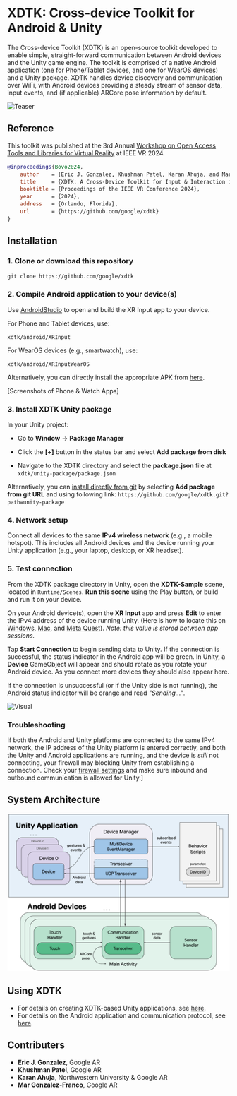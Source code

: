 # XDTK: Cross-device Toolkit for Android & Unity

The Cross-device Toolkit (XDTK) is an open-source toolkit developed to enable simple, straight-forward communication between Android devices and the Unity game engine. The toolkit is comprised of a native Android application (one for Phone/Tablet devices, and one for WearOS devices) and a Unity package. XDTK handles device discovery and communication over WiFi, with Android devices providing a steady stream of sensor data, input events, and (if applicable) ARCore pose information by default.

![Teaser](media/multidevice.gif)

## Reference

This toolkit was published at the 3rd Annual [Workshop on Open Access Tools and Libraries for Virtual Reality](https://openvrlab.github.io/) at IEEE VR 2024.

```bibtex
@inproceedings{Bovo2024,
    author    = {Eric J. Gonzalez, Khushman Patel, Karan Ahuja, and Mar Gonzalez-Franco},
    title     = {XDTK: A Cross-Device Toolkit for Input & Interaction in XR},
    booktitle = {Proceedings of the IEEE VR Conference 2024},
    year      = {2024},
    address   = {Orlando, Florida},
    url       = {https://github.com/google/xdtk}
}
```

## Installation

### 1. Clone or download this repository

``` shell
git clone https://github.com/google/xdtk
```

### 2. Compile Android application to your device(s)
Use [AndroidStudio](https://developer.android.com/studio) to open and build the XR Input app to your device. 

For Phone and Tablet devices, use:
``` 
xdtk/android/XRInput
```

For WearOS devices (e.g., smartwatch), use:
``` 
xdtk/android/XRInputWearOS
```

Alternatively, you can directly install the appropriate APK from [here]().

[Screenshots of Phone & Watch Apps]

### 3. Install XDTK Unity package

In your Unity project:

* Go to **Window** → **Package Manager**

* Click the **[+]** button in the status bar and select **Add package from disk**

* Navigate to the XDTK directory and select the **package.json** file at `xdtk/unity-package/package.json `

Alternatively, you can [install directly from git](https://docs.unity3d.com/Manual/upm-ui-giturl.html) by selecting **Add package from git URL** and using following link: `https://github.com/google/xdtk.git?path=unity-package`

### 4. Network setup
Connect all devices to the same **IPv4 wireless network** (e.g., a mobile hotspot). This includes all Android devices and the device running your Unity application (e.g., your laptop, desktop, or XR headset).

### 5. Test connection
From the XDTK package directory in Unity, open the **XDTK-Sample** scene, located in `Runtime/Scenes`. **Run this scene** using the Play button, or build and run it on your device.

On your Android device(s), open the **XR Input** app and press **Edit** to enter the IPv4 address of the device running Unity. (Here is how to locate this on [Windows](https://support.microsoft.com/en-us/windows/find-your-ip-address-in-windows-f21a9bbc-c582-55cd-35e0-73431160a1b9), [Mac](https://www.security.org/vpn/find-mac-ip-address/), and [Meta Quest](https://multitechverse.com/how-to-check-oculus-quest-2-ip-address/)). *Note: this value is stored between app sessions.*

Tap **Start Connection** to begin sending data to Unity. If the connection is successful, the status indicator in the Android app will be green. In Unity, a **Device** GameObject will appear and should rotate as you rotate your Android device. As you connect more devices they should also appear here. 

If the connection is unsuccessful (or if the Unity side is not running), the Android status indicator will be orange and read *"Sending..."*.


![Visual](media/device-visual.gif)

### Troubleshooting
If both the Android and Unity platforms are connected to the same IPv4 network, the IP address of the Unity platform is entered correctly, and both the Unity and Android applications are running, and the device is *still* not connecting, your firewall may blocking Unity from establishing a connection. Check your [firewall settings](https://ozekisms.com/p_2615-how-to-allow-incoming-connections-in-windows-firewall.html) and make sure inbound and outbound communication is allowed for Unity.]

## System Architecture

![System](media/system.png)

## Using XDTK
* For details on creating XDTK-based Unity applications, see [here]().
* For details on the Android application and communication protocol, see [here]().

## Contributers

 - **Eric J. Gonzalez**, Google AR
 - **Khushman Patel**, Google AR
 - **Karan Ahuja**, Northwestern University & Google AR
 - **Mar Gonzalez-Franco**, Google AR


